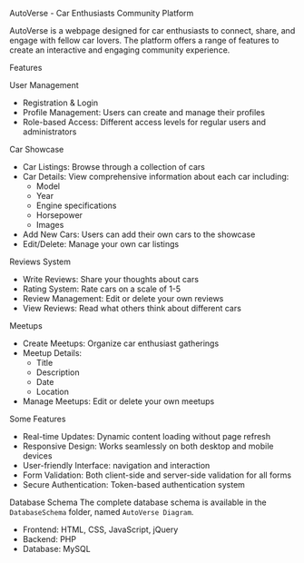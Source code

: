 AutoVerse - Car Enthusiasts Community Platform

AutoVerse is a webpage designed for car enthusiasts to connect, share, and engage with fellow car lovers. The platform offers a range of features to create an interactive and engaging community experience.

Features

User Management
- Registration & Login
- Profile Management: Users can create and manage their profiles
- Role-based Access: Different access levels for regular users and administrators

Car Showcase
- Car Listings: Browse through a collection of cars
- Car Details: View comprehensive information about each car including:
  - Model
  - Year
  - Engine specifications
  - Horsepower
  - Images
- Add New Cars: Users can add their own cars to the showcase
- Edit/Delete: Manage your own car listings

Reviews System
- Write Reviews: Share your thoughts about cars
- Rating System: Rate cars on a scale of 1-5
- Review Management: Edit or delete your own reviews
- View Reviews: Read what others think about different cars

Meetups
- Create Meetups: Organize car enthusiast gatherings
- Meetup Details:
  - Title
  - Description
  - Date
  - Location
- Manage Meetups: Edit or delete your own meetups

Some Features 
- Real-time Updates: Dynamic content loading without page refresh
- Responsive Design: Works seamlessly on both desktop and mobile devices
- User-friendly Interface: navigation and interaction
- Form Validation: Both client-side and server-side validation for all forms
- Secure Authentication: Token-based authentication system

Database Schema
The complete database schema is available in the `DatabaseSchema` folder, named `AutoVerse Diagram`.

- Frontend: HTML, CSS, JavaScript, jQuery
- Backend: PHP
- Database: MySQL
